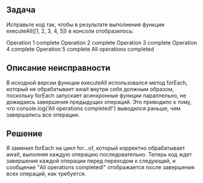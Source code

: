 ## Задача

Исправьте код так, чтобы в результате выполнения функции executeAll([1, 2, 3, 4, 5]) в консоли отобразилось:

Operation 1 complete 
Operation 2 complete 
Operation 3 complete 
Operation 4 complete 
Operation 5 complete 
All operations completed 

## Описание неисправности

В исходной версии функции executeAll использовался метод forEach, который не обрабатывает await внутри себя должным образом, поскольку forEach запускает асинхронные функции параллельно, не дожидаясь завершения предыдущих операций. Это приводило к тому, что console.log('All operations completed!') выводился раньше, чем завершались все операции.

## Решение

Я заменил forEach на цикл for...of, который корректно обрабатывает await, выполняя каждую операцию последовательно. Теперь код ждет завершения каждой операции перед переходом к следующей, и сообщение "All operations completed!" отображается после завершения всех операций, как требуется.